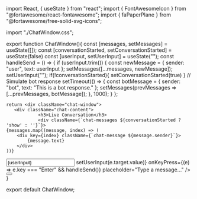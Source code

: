 import React, { useState } from "react";
import { FontAwesomeIcon } from "@fortawesome/react-fontawesome";
import { faPaperPlane } from "@fortawesome/free-solid-svg-icons";

import "./ChatWindow.css";

export function ChatWindow(){
    const [messages, setMessages] = useState([]);
    const [conversationStarted, setConversationStarted] = useState(false)
    const [userInput, setUserInput] = useState("");
    const handleSend = () => {
        if (userInput.trim()) {
            const newMessage = { sender: "user", text: userInput };
            setMessages([...messages, newMessage]);
            setUserInput("");
            if(!conversationStarted){
                setConversationStarted(true)
            }
            // Simulate bot response
            setTimeout(() => {
                const botMessage = { sender: "bot", text: "This is a bot response." };
                setMessages(prevMessages => [...prevMessages, botMessage]);
            }, 1000);
        }
    };
    
    return <div className="chat-window">
       <div className="chat-content">
                <h3>Live Conversation</h3>
                <div className={`chat-messages ${conversationStarted ? 'show' : ''}`}>
    {messages.map((message, index) => (
        <div key={index} className={`chat-message ${message.sender}`}>
            {message.text}
        </div>
    ))}
</div>
                <div className="chat-input">
                    <input
                        type="text"
                        value={userInput}
                        onChange={(e) => setUserInput(e.target.value)}
                        onKeyPress={(e) => e.key === "Enter" && handleSend()}
                        placeholder="Type a message..."
                    />
                    <button onClick={handleSend}><FontAwesomeIcon icon={faPaperPlane} /></button>
                </div>
            </div>
    </div>
}

export default ChatWindow;
